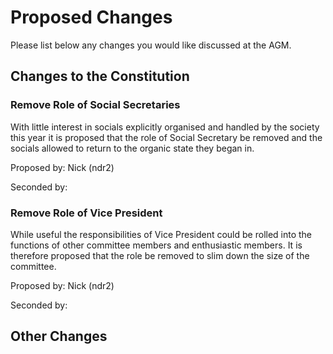 # Proposed Changes
Please list below any changes you would like discussed at the AGM. 

## Changes to the Constitution

### Remove Role of Social Secretaries
With little interest in socials explicitly organised and handled by the society this year it is proposed that the role of Social Secretary be removed and the socials allowed to return to the organic state they began in.

Proposed by: Nick (ndr2)

Seconded by: 

### Remove Role of Vice President
While useful the responsibilities of Vice President could be rolled into the functions of other committee members and enthusiastic members. It is therefore proposed that the role be removed to slim down the size of the committee.

Proposed by: Nick (ndr2)

Seconded by:

<!--- Example:
###Update aim of society
Currently there is no listed aim, this section is currently blank.

Proposed by: Bob (abc12)
Seconded by: Alice (xyz89)
--->

## Other Changes


